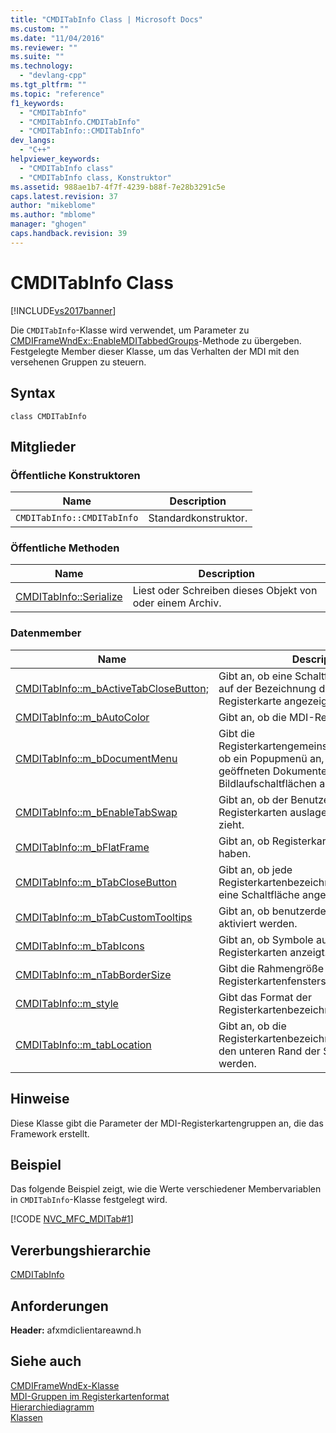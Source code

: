 ```yaml
---
title: "CMDITabInfo Class | Microsoft Docs"
ms.custom: ""
ms.date: "11/04/2016"
ms.reviewer: ""
ms.suite: ""
ms.technology: 
  - "devlang-cpp"
ms.tgt_pltfrm: ""
ms.topic: "reference"
f1_keywords: 
  - "CMDITabInfo"
  - "CMDITabInfo.CMDITabInfo"
  - "CMDITabInfo::CMDITabInfo"
dev_langs: 
  - "C++"
helpviewer_keywords: 
  - "CMDITabInfo class"
  - "CMDITabInfo class, Konstruktor"
ms.assetid: 988ae1b7-4f7f-4239-b88f-7e28b3291c5e
caps.latest.revision: 37
author: "mikeblome"
ms.author: "mblome"
manager: "ghogen"
caps.handback.revision: 39
---
```

# CMDITabInfo Class
[!INCLUDE[vs2017banner](../../assembler/inline/includes/vs2017banner.md)]

Die `CMDITabInfo`\-Klasse wird verwendet, um Parameter zu [CMDIFrameWndEx::EnableMDITabbedGroups](../Topic/CMDIFrameWndEx::EnableMDITabbedGroups.md)\-Methode zu übergeben.  Festgelegte Member dieser Klasse, um das Verhalten der MDI mit den versehenen Gruppen zu steuern.  
  
## Syntax  
  
```  
class CMDITabInfo   
```  
  
## Mitglieder  
  
### Öffentliche Konstruktoren  
  
|Name|Description|  
|----------|-----------------|  
|`CMDITabInfo::CMDITabInfo`|Standardkonstruktor.|  
  
### Öffentliche Methoden  
  
|Name|Description|  
|----------|-----------------|  
|[CMDITabInfo::Serialize](../Topic/CMDITabInfo::Serialize.md)|Liest oder Schreiben dieses Objekt von oder einem Archiv.|  
  
### Datenmember  
  
|Name|Description|  
|----------|-----------------|  
|[CMDITabInfo::m\_bActiveTabCloseButton;](../Topic/CMDITabInfo::m_bActiveTabCloseButton;.md)|Gibt an, ob eine Schaltfläche **Schließen** auf der Bezeichnung der aktiven Registerkarte angezeigt wird.|  
|[CMDITabInfo::m\_bAutoColor](../Topic/CMDITabInfo::m_bAutoColor.md)|Gibt an, ob die MDI\-Registerkarten Farbe.|  
|[CMDITabInfo::m\_bDocumentMenu](../Topic/CMDITabInfo::m_bDocumentMenu.md)|Gibt die Registerkartengemeinschaftsausstellungen ob ein Popupmenü an, das eine Liste der geöffneten Dokumenten oder Bildlaufschaltflächen anzeigt.|  
|[CMDITabInfo::m\_bEnableTabSwap](../Topic/CMDITabInfo::m_bEnableTabSwap.md)|Gibt an, ob der Benutzer die Positionen von Registerkarten auslagern kann, indem er zieht.|  
|[CMDITabInfo::m\_bFlatFrame](../Topic/CMDITabInfo::m_bFlatFrame.md)|Gibt an, ob Registerkarten flachen Frames haben.|  
|[CMDITabInfo::m\_bTabCloseButton](../Topic/CMDITabInfo::m_bTabCloseButton.md)|Gibt an, ob jede Registerkartenbezeichnung **Schließen** eine Schaltfläche angezeigt wird.|  
|[CMDITabInfo::m\_bTabCustomTooltips](../Topic/CMDITabInfo::m_bTabCustomTooltips.md)|Gibt an, ob benutzerdefinierte QuickInfos aktiviert werden.|  
|[CMDITabInfo::m\_bTabIcons](../Topic/CMDITabInfo::m_bTabIcons.md)|Gibt an, ob Symbole auf MDI\-Registerkarten anzeigt.|  
|[CMDITabInfo::m\_nTabBorderSize](../Topic/CMDITabInfo::m_nTabBorderSize.md)|Gibt die Rahmengröße jedes Registerkartenfensters an.|  
|[CMDITabInfo::m\_style](../Topic/CMDITabInfo::m_style.md)|Gibt das Format der Registerkartenbezeichnungen an.|  
|[CMDITabInfo::m\_tabLocation](../Topic/CMDITabInfo::m_tabLocation.md)|Gibt an, ob die Registerkartenbezeichnungen oben oder den unteren Rand der Seite gefunden werden.|  
  
## Hinweise  
 Diese Klasse gibt die Parameter der MDI\-Registerkartengruppen an, die das Framework erstellt.  
  
## Beispiel  
 Das folgende Beispiel zeigt, wie die Werte verschiedener Membervariablen in `CMDITabInfo`\-Klasse festgelegt wird.  
  
 [!CODE [NVC_MFC_MDITab#1](../CodeSnippet/VS_Snippets_Misc/NVC_MFC_MDITab#1)]  
  
## Vererbungshierarchie  
 [CMDITabInfo](../../mfc/reference/cmditabinfo-class.md)  
  
## Anforderungen  
 **Header:** afxmdiclientareawnd.h  
  
## Siehe auch  
 [CMDIFrameWndEx\-Klasse](../../mfc/reference/cmdiframewndex-class.md)   
 [MDI\-Gruppen im Registerkartenformat](../../mfc/mdi-tabbed-groups.md)   
 [Hierarchiediagramm](../../mfc/hierarchy-chart.md)   
 [Klassen](../../mfc/reference/mfc-classes.md)